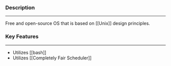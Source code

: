 ### Description
---
Free and open-source OS that is based on [[Unix]] design principles.

### Key Features
---
- Utilizes [[bash]]
- Utilizes [[Completely Fair Scheduler]]